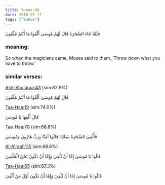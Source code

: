 ```yaml
---
title: Yunus:80
date: 2016-05-17
tags: ["Yunus"]
---
```

فَلَمَّا جَاءَ السَّحَرَةُ قَالَ لَهُمْ مُوسَىٰ أَلْقُوا مَا أَنْتُمْ مُلْقُونَ
### meaning: 
So when the magicians came, Moses said to them, ‘Throw down what you have to throw.’
### similar verses: 

[Ash-Shu'araa:43](/26/43) (sim:82.9%)

قَالَ لَهُمْ مُوسَىٰ أَلْقُوا مَا أَنْتُمْ مُلْقُونَ

[Taa-Haa:19](/20/19) (sim:74.0%)

قَالَ أَلْقِهَا يَا مُوسَىٰ

[Taa-Haa:70](/20/70) (sim:68.8%)

فَأُلْقِيَ السَّحَرَةُ سُجَّدًا قَالُوا آمَنَّا بِرَبِّ هَارُونَ وَمُوسَىٰ

[Al-A'raaf:115](/7/115) (sim:68.6%)

قَالُوا يَا مُوسَىٰ إِمَّا أَنْ تُلْقِيَ وَإِمَّا أَنْ نَكُونَ نَحْنُ الْمُلْقِينَ

[Taa-Haa:65](/20/65) (sim:67.3%)

قَالُوا يَا مُوسَىٰ إِمَّا أَنْ تُلْقِيَ وَإِمَّا أَنْ نَكُونَ أَوَّلَ مَنْ أَلْقَىٰ
